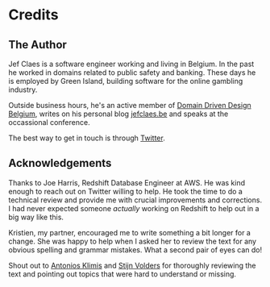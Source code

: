 # Credits

## The Author

Jef Claes is a software engineer working and living in Belgium. In the past he worked in domains related to public safety and banking. These days he is employed by Green Island, building software for the online gambling industry.

Outside business hours, he's an active member of [Domain Driven Design Belgium](https://www.meetup.com/dddbelgium/), writes on his personal blog [jefclaes.be](http://jefclaes.be) and speaks at the occassional conference.

The best way to get in touch is through [Twitter](http://twitter.com/JefClaes).

## Acknowledgements

Thanks to Joe Harris, Redshift Database Engineer at AWS. He was kind enough to reach out on Twitter willing to help. He took the time to do a technical review and provide me with crucial improvements and corrections. I had never expected someone *actually* working on Redshift to help out in a big way like this.

Kristien, my partner, encouraged me to write something a bit longer for a change. She was happy to help when I asked her to review the text for any obvious spelling and grammar mistakes. What a second pair of eyes can do!

Shout out to [Antonios Klimis](https://twitter.com/antoniosklimis) and [Stijn Volders](https://twitter.com/one75) for thoroughly reviewing the text and pointing out topics that were hard to understand or missing.